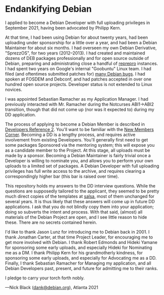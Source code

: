 # Endankifying Debian

I applied to become a Debian Developer with full uploading privileges in
September 2021, having been advocated by Philipp Kern.

At that time, I had been using Debian for about twenty years, had been
uploading under sponsorship for a little over a year, and had been a Debian
Maintainer for about six months. I had overseen my own Debian Derivative,
"SprezzOS", for two years (2012–2013). I had created and maintained dozens of
DEB packages professionally and for open source outside of Debian,
preparing and administrating close a handful of [reprepro](https://salsa.debian.org/brlink/reprepro)
instances. I had spent two years on Google's internal "Goobuntu" Linux team.
I had filed (and oftentimes submitted patches for) [many Debian bugs](https://nick-black.com/dankwiki/index.php?title=Debian).
I had spoken at FOSDEM and Debconf, and had patches accepted in over
one hundred open source projects. Developer status is not extended to
Linux novices.

I was appointed Sebastian Ramacher as my Application Manager. I had
previously interacted with Mr. Ramacher during the Notcurses ABI1->ABI2
transition, though that did not come up (nor was it expected to) during
my DD application.

The process of applying to become a Debian Member is described in
[Developers Reference 2](https://www.debian.org/doc/manuals/developers-reference/new-maintainer.html).
You'll want to be familiar with the [New Members Corner](https://www.debian.org/devel/join/newmaint).
Becoming a DD is a lengthy process, and requires active involvement
from existing Developers. You'll generally first need to get some
packages Sponsored via the mentoring system; this will expose you as a
candidate member to the Project. At this stage, all uploads must be made by a
sponsor. Becoming a Debian Maintainer is fairly trivial once a Developer is
willing to nominate you, and allows you to perform your own uploads to a
limited set of packages. A Debian Developer with full uploading privileges has
full write access to the archive, and requires clearing a correspondingly
higher bar (this bar is raised over time).

This repository holds my answers to the DD interview questions. While the
questions are supposedly tailored to the applicant, they seemed to be
pretty much direct copies of the templates at [salsa](https://salsa.debian.org/nm-team/nm-templates/-/tree/master),
most of them unchanged for several years. It is thus likely that these
answers will come up in future DD applications. I ask that you do not
blindly copy them into your application; doing so subverts the intent and
process. With that said, (almost) all materials of the Debian Project are open,
and I see little reason to hide these. There are no secrets contained
herein.

I'd like to thank Jason Lunz for introducing me to Debian back in 2001.
I thank Jonathan Carter, at that time Project Leader, for encouraging
me to get more involved with Debian. I thank Robert Edmonds and Hideki Yamane
for sponsoring some early uploads, and especially Hideki for Nominating me
as a DM. I thank Philipp Kern for his grandmotherly kindness, for sponsoring
some early uploads, and especially for Advocating me as a DD. Finally, I
thank Sebastian Ramacher for Managing my application, and all Debian Developers
past, present, and future for admitting me to their ranks.

I pledge to carry your torch forth nobly.

—Nick Black (dank@debian.org), Atlanta 2021
